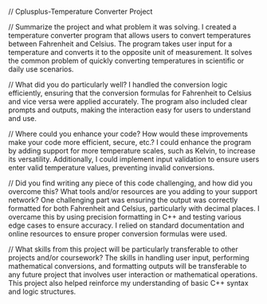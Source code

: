 // Cplusplus-Temperature Converter Project

// Summarize the project and what problem it was solving.
I created a temperature converter program that allows users to convert temperatures between Fahrenheit and Celsius. 
The program takes user input for a temperature and converts it to the opposite unit of measurement. 
It solves the common problem of quickly converting temperatures in scientific or daily use scenarios.

// What did you do particularly well?
I handled the conversion logic efficiently, ensuring that the conversion formulas for Fahrenheit to Celsius and vice versa were applied accurately. 
The program also included clear prompts and outputs, making the interaction easy for users to understand and use.

// Where could you enhance your code? How would these improvements make your code more efficient, secure, etc.?
I could enhance the program by adding support for more temperature scales, such as Kelvin, to increase its versatility. 
Additionally, I could implement input validation to ensure users enter valid temperature values, preventing invalid conversions.

// Did you find writing any piece of this code challenging, and how did you overcome this? What tools and/or resources are you adding to your support network?
One challenging part was ensuring the output was correctly formatted for both Fahrenheit and Celsius, particularly with decimal places. 
I overcame this by using precision formatting in C++ and testing various edge cases to ensure accuracy. 
I relied on standard documentation and online resources to ensure proper conversion formulas were used.

// What skills from this project will be particularly transferable to other projects and/or coursework?
The skills in handling user input, performing mathematical conversions, and formatting outputs will be transferable to any future project that involves user interaction or mathematical operations. 
This project also helped reinforce my understanding of basic C++ syntax and logic structures.

